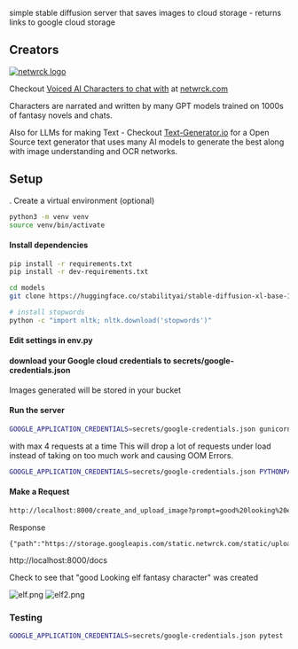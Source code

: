 simple stable diffusion server that saves images to cloud storage - returns links to google cloud storage

## Creators
[![netwrck logo](https://static.netwrck.com/static/img/netwrck-logo-colord256.png)](https://netwrck.com)

Checkout [Voiced AI Characters to chat with](https://netwrck.com) at [netwrck.com](https://netwrck.com)

Characters are narrated and written by many GPT models trained on 1000s of fantasy novels and chats.

Also for LLMs for making Text - Checkout [Text-Generator.io](https://text-generator.io) for a Open Source text generator that uses many AI models to generate the best along with image understanding and OCR networks.
## Setup

. Create a virtual environment (optional)

```bash
python3 -m venv venv
source venv/bin/activate
```

#### Install dependencies

```bash
pip install -r requirements.txt
pip install -r dev-requirements.txt

cd models
git clone https://huggingface.co/stabilityai/stable-diffusion-xl-base-1.0    

# install stopwords
python -c "import nltk; nltk.download('stopwords')"
```

#### Edit settings in env.py
#### download your Google cloud credentials to secrets/google-credentials.json
Images generated will be stored in your bucket
#### Run the server

```bash
GOOGLE_APPLICATION_CREDENTIALS=secrets/google-credentials.json gunicorn  -k uvicorn.workers.UvicornWorker -b :8000 main:app --timeout 600 -w 1 
```

with max 4 requests at a time
This will drop a lot of requests under load instead of taking on too much work and causing OOM Errors.

```bash
GOOGLE_APPLICATION_CREDENTIALS=secrets/google-credentials.json PYTHONPATH=. uvicorn --port 8000 --timeout-keep-alive 600 --workers 1 --backlog 1 --limit-concurrency 4 main:app
```

#### Make a Request

```bash
http://localhost:8000/create_and_upload_image?prompt=good%20looking%20elf%20fantasy%20character&save_path=created/elf.png
```
Response
```shell
{"path":"https://storage.googleapis.com/static.netwrck.com/static/uploads/created/elf.png"}
```

http://localhost:8000/docs


Check to see that "good Looking elf fantasy character" was created

![elf.png](https://storage.googleapis.com/static.netwrck.com/static/uploads/created/elf.png)
![elf2.png](https://storage.googleapis.com/static.netwrck.com/static/uploads/created/elf2.png)

### Testing

```bash
GOOGLE_APPLICATION_CREDENTIALS=secrets/google-credentials.json pytest .
```

